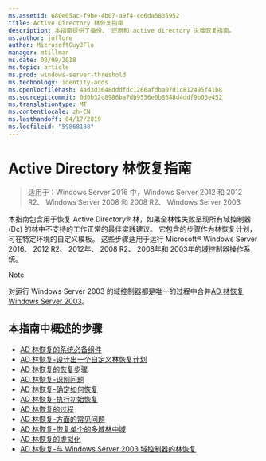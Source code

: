 ```yaml
---
ms.assetid: 680e05ac-f9be-4b07-a9f4-cd6da5835952
title: Active Directory 林恢复指南
description: 本指南提供了备份、 还原和 active directory 灾难恢复指南。
ms.author: joflore
author: MicrosoftGuyJFlo
manager: mtillman
ms.date: 08/09/2018
ms.topic: article
ms.prod: windows-server-threshold
ms.technology: identity-adds
ms.openlocfilehash: 4ad3d3648dddfdc1266afdba07d1c812495f41b8
ms.sourcegitcommit: 0d0b32c8986ba7db9536e0b8648d4ddf9b03e452
ms.translationtype: MT
ms.contentlocale: zh-CN
ms.lasthandoff: 04/17/2019
ms.locfileid: "59868188"
---
```

# <a name="active-directory-forest-recovery-guide"></a>Active Directory 林恢复指南

>适用于：Windows Server 2016 中，Windows Server 2012 和 2012 R2、 Windows Server 2008 和 2008 R2、 Windows Server 2003

本指南包含用于恢复 Active Directory® 林，如果全林性失败呈现所有域控制器 (Dc) 的林中不支持的工作正常的最佳实践建议。 它包含的步骤作为林恢复计划，可在特定环境的自定义模板。 这些步骤适用于运行 Microsoft® Windows Server 2016、 2012 R2、 2012年、 2008 R2、 2008年和 2003年的域控制器操作系统。  
  
> [!NOTE]
> 对运行 Windows Server 2003 的域控制器都是唯一的过程中合并[AD 林恢复 Windows Server 2003](AD-Forest-Recovery-Windows-Server-2003.md)。  
  
## <a name="steps-outlined-in-this-guide"></a>本指南中概述的步骤
  
- [AD 林恢复的系统必备组件](AD-Forest-Recovery-Prerequisties.md)  
- [AD 林恢复-设计出一个自定义林恢复计划](AD-Forest-Recovery-Devising-a-Plan.md)  
- [AD 林恢复的恢复步骤](AD-Forest-Recovery-Steps-For-Restoring.md)
- [AD 林恢复-识别问题](AD-Forest-Recovery-Identify-the-Problem.md)
- [AD 林恢复-确定如何恢复](AD-Forest-Recovery-Determine-how-to-Recover.md)
- [AD 林恢复-执行初始恢复](AD-Forest-Recovery-Perform-initial-recovery.md)  
- [AD 林恢复的过程](AD-Forest-Recovery-Procedures.md)  
- [AD 林恢复-方面的常见问题](AD-Forest-Recovery-FAQ.md)  
- [AD 林恢复-恢复单个的多域林中域](AD-Forest-Recovery-Single-Domain-in-Multidomain-Recovery.md)  
- [AD 林恢复的虚拟化](AD-Forest-Recovery-Virtualization.md)
- [AD 林恢复-与 Windows Server 2003 域控制器的林恢复](AD-Forest-Recovery-Windows-Server-2003.md)  
